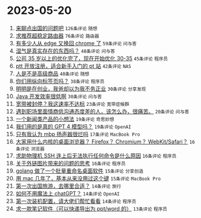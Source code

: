 # 2023-05-20

1. [来聊点出国的问题吧](https://www.v2ex.com/t/941463) `126条评论` `随想`
1. [求推荐超稳定路由器](https://www.v2ex.com/t/941489) `76条评论` `路由器`
1. [有多少人从 edge 又换回 chrome 了](https://www.v2ex.com/t/941504) `59条评论` `问与答`
1. [湿气是真实存在的东西吗？](https://www.v2ex.com/t/941543) `48条评论` `问与答`
1. [公司 35 岁以上的优化完了，现在开始优化 30-35](https://www.v2ex.com/t/941475) `45条评论` `程序员`
1. [ptt 开放注册，适合新手入门的 pt 站](https://www.v2ex.com/t/941465) `42条评论` `NAS`
1. [人是不是高级商品](https://www.v2ex.com/t/941524) `40条评论` `随想`
1. [你们用纵向标签页吗？](https://www.v2ex.com/t/941476) `38条评论` `程序员`
1. [明明是在创业，我爸却以为我不务正业](https://www.v2ex.com/t/941572) `30条评论` `分享发现`
1. [Java 开发效率很低啊](https://www.v2ex.com/t/941452) `30条评论` `问与答`
1. [宽带被封停？我这速率不达标](https://www.v2ex.com/t/941488) `23条评论` `宽带症候群`
1. [遇到职场里面情商低沟通态度差的人，该怎么办，很痛苦。](https://www.v2ex.com/t/941479) `20条评论` `问与答`
1. [一个新闻类产品的小想法](https://www.v2ex.com/t/941573) `19条评论` `奇思妙想`
1. [我们用的是真的 GPT 4 模型吗？](https://www.v2ex.com/t/941544) `19条评论` `OpenAI`
1. [只有我认为 mbp 扬声器很烂吗](https://www.v2ex.com/t/941570) `17条评论` `MacBook Pro`
1. [大家用什么内核的桌面浏览器？ Firefox？ Chromium？ WebKit/Safari？](https://www.v2ex.com/t/941587) `16条评论` `浏览器`
1. [求助物理机 SSH 连上后无法执行任何命令是什么原因](https://www.v2ex.com/t/941522) `16条评论` `程序员`
1. [关于外链图片带来的问题的思考](https://www.v2ex.com/t/941497) `16条评论` `程序员`
1. [golang 做了一个批量重命名桌面软件](https://www.v2ex.com/t/941594) `15条评论` `分享创造`
1. [用 mac 几年了，基本从来没用过这个键](https://www.v2ex.com/t/941537) `15条评论` `MacBook Pro`
1. [第一次出国旅游，去哪里合适？](https://www.v2ex.com/t/941599) `14条评论` `旅行`
1. [如何不用魔法上 chatGPT？](https://www.v2ex.com/t/941548) `14条评论` `OpenAI`
1. [第一次装机配置，请大佬们帮忙看看](https://www.v2ex.com/t/941500) `14条评论` `程序员`
1. [求一款笔记软件（可以快递导出为 ppt/word 的）](https://www.v2ex.com/t/941459) `13条评论` `程序员`
